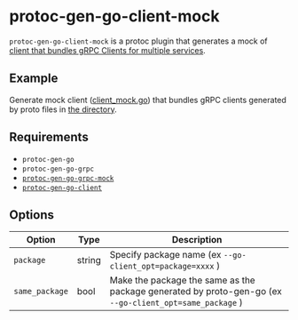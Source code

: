 # protoc-gen-go-client-mock

`protoc-gen-go-client-mock` is a protoc plugin that generates a mock of [client that bundles gRPC Clients for multiple services](https://github.com/pepabo/protoc-gen-go-client).

## Example

Generate mock client ([client_mock.go](example/gen/go/myapp/client_mock.go)) that bundles gRPC clients generated by proto files in [the directory](example/proto/myapp).

## Requirements

- `protoc-gen-go`
- `protoc-gen-go-grpc`
- [`protoc-gen-go-grpc-mock`](https://github.com/sorcererxw/protoc-gen-go-grpc-mock)
- [`protoc-gen-go-client`](https://github.com/pepabo/protoc-gen-go-client)

## Options

| Option | Type | Description |
| --- | --- | --- |
| `package` | string | Specify package name (ex `--go-client_opt=package=xxxx` ) |
| `same_package` | bool | Make the package the same as the package generated by proto-gen-go (ex `--go-client_opt=same_package` ) |
